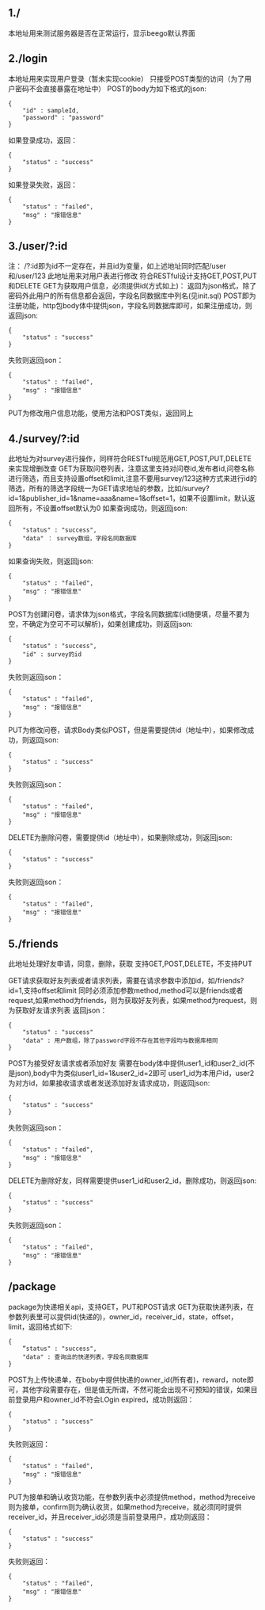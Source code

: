 ## 1./
本地址用来测试服务器是否在正常运行，显示beego默认界面
## 2./login
本地址用来实现用户登录（暂未实现cookie）
只接受POST类型的访问（为了用户密码不会直接暴露在地址中）
POST的body为如下格式的json:
```
{
	"id" : sampleId,
	"password" : "password"
}
```
如果登录成功，返回：
```
{
	"status" : "success"
}
```
如果登录失败，返回：
```
{
	"status" : "failed",
	"msg" : "报错信息"
}
```
## 3./user/?:id
注： /?:id即为id不一定存在，并且id为变量，如上述地址同时匹配/user和/user/123
此地址用来对用户表进行修改
符合RESTful设计支持GET,POST,PUT和DELETE
GET为获取用户信息，必须提供id(方式如上)：
返回为json格式，除了密码外此用户的所有信息都会返回，字段名同数据库中列名(见init.sql)
POST即为注册功能，http包body体中提供json，字段名同数据库即可，如果注册成功，则返回json:
```
{
	"status" : "success"
}
```
失败则返回json：
```
{
	"status" : "failed",
	"msg" : "报错信息"
}
```
PUT为修改用户信息功能，使用方法和POST类似，返回同上

## 4./survey/?:id
此地址为对survey进行操作，同样符合RESTful规范用GET,POST,PUT,DELETE来实现增删改查
GET为获取问卷列表，注意这里支持对问卷id,发布者id,问卷名称进行筛选，而且支持设置offset和limit,注意不要用survey/123这种方式来进行id的筛选，所有的筛选字段统一为GET请求地址的参数，比如/survey?id=1&publisher_id=1&name=aaa&name=1&offset=1，如果不设置limit，默认返回所有，不设置offset默认为0
如果查询成功，则返回json:
```
{
	"status" : "success",
	"data" ： survey数组，字段名同数据库
}
```
如果查询失败，则返回json:
```
{
	"status" : "failed",
	"msg" : "报错信息"
}
```

POST为创建问卷，请求体为json格式，字段名同数据库(id随便填，尽量不要为空，不确定为空可不可以解析)，如果创建成功，则返回json:
```
{
	"status" : "success",
	"id" : survey的id
}
```
失败则返回json：
```
{
	"status" : "failed",
	"msg" : "报错信息"
}
```

PUT为修改问卷，请求Body类似POST，但是需要提供id（地址中），如果修改成功，则返回json:
```
{
	"status" : "success"
}
```
失败则返回json：
```
{
	"status" : "failed",
	"msg" : "报错信息"
}
```

DELETE为删除问卷，需要提供id（地址中），如果删除成功，则返回json:
```
{
	"status" : "success"
}
```
失败则返回json：
```
{
	"status" : "failed",
	"msg" : "报错信息"
}
```

## 5./friends
此地址处理好友申请，同意，删除，获取
支持GET,POST,DELETE，不支持PUT

GET请求获取好友列表或者请求列表，需要在请求参数中添加id，如/friends?id=1,支持offset和limit
同时必须添加参数method,method可以是friends或者request,如果method为friends，则为获取好友列表，如果method为request，则为获取好友请求列表
返回json：
```
{
	"status" : "success"
	"data" : 用户数组，除了password字段不存在其他字段均与数据库相同
}
```

POST为接受好友请求或者添加好友
需要在body体中提供user1_id和user2_id(不是json),body中为类似user1_id=1&user2_id=2即可
user1_id为本用户id，user2为对方id，如果接收请求或者发送添加好友请求成功，则返回json:
```
{
	"status" : "success"
}
```
失败则返回json：
```
{
	"status" : "failed",
	"msg" : "报错信息"
}
```

DELETE为删除好友，同样需要提供user1_id和user2_id，删除成功，则返回json:
```
{
	"status" : "success"
}
```
失败则返回json：
```
{
	"status" : "failed",
	"msg" : "报错信息"
}
```
## /package
package为快递相关api，支持GET，PUT和POST请求
GET为获取快递列表，在参数列表里可以提供id(快递的)，owner_id，receiver_id，state，offset，limit，返回格式如下:
```
{
	“status" : "success",
	"data" : 查询出的快递列表，字段名同数据库
}
```

POST为上传快递单，在boby中提供快递的owner_id(所有者)，reward，note即可，其他字段需要存在，但是值无所谓，不然可能会出现不可预知的错误，如果目前登录用户和owner_id不符会LOgin expired，成功则返回：
```
{
	"status" : "success"
}
```
失败则返回：
```
{
	"status" : "failed",
	"msg" : "报错信息"
}
```

PUT为接单和确认收货功能，在参数列表中必须提供method，method为receive则为接单，confirm则为确认收货，如果method为receive，就必须同时提供receiver_id，并且receiver_id必须是当前登录用户，成功则返回：
```
{
	"status" : "success"
}
```
失败则返回：
```
{
	"status" : "failed",
	"msg" : "报错信息"
}
```